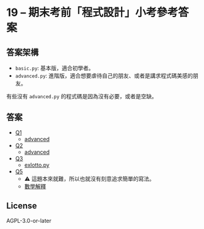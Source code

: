 # 19 – 期末考前「程式設計」小考參考答案

## 答案架構

- `basic.py`: 基本版，適合初學者。
- `advanced.py`: 進階版，適合想要虐待自己的朋友、或者是講求程式碼美感的朋友。

有些沒有 `advanced.py` 的程式碼是因為沒有必要，或者是空缺。

## 答案

- [Q1](./Q1/basic.py)
  - [advanced](./Q1/advanced.py)
- [Q2](./Q2/basic.py)
  - [advanced](./Q2/advanced.py)
- [Q3](./Q3/basic.py)
  - [exlotto.py](./Q3/exlotto.py)
- [Q5](./Q5/basic.py)
  - ⚠️ 這題本來就難，所以也就沒有刻意追求簡單的寫法。
  - [數學解釋](./Q5/README.md)

## License

AGPL-3.0-or-later

